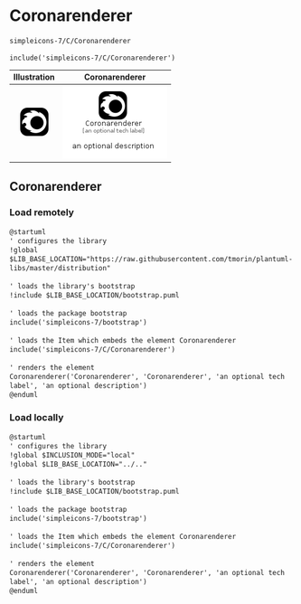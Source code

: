 # Coronarenderer


```text
simpleicons-7/C/Coronarenderer
```

```text
include('simpleicons-7/C/Coronarenderer')
```



| Illustration | Coronarenderer |
| :---: | :---: |
| ![illustration for Illustration](../../simpleicons-7/C/Coronarenderer.png) | ![illustration for Coronarenderer](../../simpleicons-7/C/Coronarenderer.Local.png) |




## Coronarenderer

### Load remotely
```plantuml
@startuml
' configures the library
!global $LIB_BASE_LOCATION="https://raw.githubusercontent.com/tmorin/plantuml-libs/master/distribution"

' loads the library's bootstrap
!include $LIB_BASE_LOCATION/bootstrap.puml

' loads the package bootstrap
include('simpleicons-7/bootstrap')

' loads the Item which embeds the element Coronarenderer
include('simpleicons-7/C/Coronarenderer')

' renders the element
Coronarenderer('Coronarenderer', 'Coronarenderer', 'an optional tech label', 'an optional description')
@enduml
```

### Load locally
```plantuml
@startuml
' configures the library
!global $INCLUSION_MODE="local"
!global $LIB_BASE_LOCATION="../.."

' loads the library's bootstrap
!include $LIB_BASE_LOCATION/bootstrap.puml

' loads the package bootstrap
include('simpleicons-7/bootstrap')

' loads the Item which embeds the element Coronarenderer
include('simpleicons-7/C/Coronarenderer')

' renders the element
Coronarenderer('Coronarenderer', 'Coronarenderer', 'an optional tech label', 'an optional description')
@enduml
```

